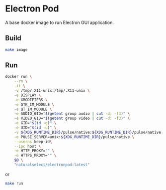 # Electron Pod

A base docker image to run Electron GUI application.

## Build

```bash
make image
```

## Run

```bash
docker run \
    --rm \
    -it \
    -v /tmp/.X11-unix:/tmp/.X11-unix \
    -e DISPLAY \
    -e XMODIFIERS \
    -e GTK_IM_MODULE \
    -e QT_IM_MODULE \
    -e AUDIO_GID="$(getent group audio | cut -d: -f3)" \
    -e VIDEO_GID="$(getent group video | cut -d: -f3)" \
    -e GID="$(id -g)" \
    -e UID="$(id -u)" \
    -v ${XDG_RUNTIME_DIR}/pulse/native:${XDG_RUNTIME_DIR}/pulse/native \
    -e PULSE_SERVER=unix:${XDG_RUNTIME_DIR}/pulse/native \
    --userns keep-id\
    --ipc host \
    -e HTTP_PROXY="" \
    -e HTTPS_PROXY="" \
    $@ \
    "naturalselect/electronpod:latest"
```

or

```bash
make run
```